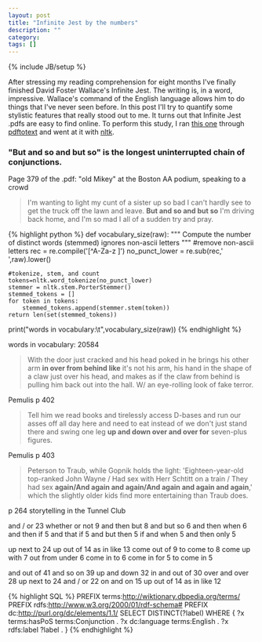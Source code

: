 ```yaml
---
layout: post
title: "Infinite Jest by the numbers"
description: ""
category:
tags: []
---
```

{% include JB/setup %}

After stressing my reading comprehension for eight months I've finally finished David Foster Wallace's Infinite Jest. The writing is, in a word, impressive. Wallace's command of the English language allows him to do things that I've never seen before. In this post I'll try to quantify some stylistic features that really stood out to me. It turns out that Infinite Jest .pdfs are easy to find online. To perform this study, I ran [this one](http://nkelber.com/engl295/wp-content/uploads/2012/07/David-Foster-Wallace-Infinite-Jest-v2.0.pdf) through [pdftotext](https://en.wikipedia.org/wiki/Pdftotext) and went at it with [nltk](http://www.nltk.org).

### "But and so and but so" is the longest uninterrupted chain of conjunctions.

Page 379 of the .pdf: "old Mikey" at the Boston AA podium, speaking to a crowd

> I'm wanting to light my cunt of a sister up so bad I can't hardly see to get the truck off the lawn and leave. **But and so and but so** I'm
driving back home, and I'm so mad I all of a sudden try and pray.


{% highlight python %}
def vocabulary_size(raw):
    """
    Compute the number of distinct words (stemmed)
    ignores non-ascii letters
    """
    #remove non-ascii letters
    rec = re.compile('[^A-Za-z ]')
    no_punct_lower = re.sub(rec,' ',raw).lower()

    #tokenize, stem, and count
    tokens=nltk.word_tokenize(no_punct_lower)
    stemmer = nltk.stem.PorterStemmer()
    stemmed_tokens = []
    for token in tokens:
        stemmed_tokens.append(stemmer.stem(token))
    return len(set(stemmed_tokens))

print("words in vocabulary:\t",vocabulary_size(raw))
{% endhighlight %}

words in vocabulary:	 20584

>With the door just cracked and his head poked in he brings his other arm **in over from behind like** it's not his arm, his hand in the shape of a claw just over his head, and makes as if the claw from behind is pulling him back out into the hall. W/ an eye-rolling look of fake terror.

Pemulis p 402

>Tell him we read books and tirelessly access D-bases and run our asses off all day here and need to eat instead of we don't just stand there and swing one leg **up and down over and over for** seven-plus figures.

Pemulis p 403


>Peterson to Traub, while Gopnik holds the light: 'Eighteen-year-old top-ranked John Wayne / Had sex with Herr Schtitt on a
train / They had sex **again/And again and again/And again and again and again**,' which the slightly older kids find more
entertaining than Traub does.

p 264 storytelling in the Tunnel Club


and / or 	 23
whether or not 	 9
and then but 	 8
and but so 	 6
and then when 	 6
and then if 	 5
and that if 	 5
and but then 	 5
if and when 	 5
and then only 	 5


up next to 	 24
up out of 	 14
as in like 	 13
come out of 	 9
to come to 	 8
come up with 	 7
out from under 	 6
come in to 	 6
come in for 	 5
to come in 	 5


and out of 	 41
and so on 	 39
up and down 	 32
in and out of 	 30
over and over 	 28
up next to 	 24
and / or 	 22
on and on 	 15
up out of 	 14
as in like 	 12






{% highlight SQL %}
PREFIX terms:<http://wiktionary.dbpedia.org/terms/>
PREFIX rdfs:<http://www.w3.org/2000/01/rdf-schema#>
PREFIX dc:<http://purl.org/dc/elements/1.1/>
SELECT DISTINCT(?label)
WHERE {
  ?x terms:hasPoS terms:Conjunction .
  ?x dc:language terms:English .
  ?x rdfs:label ?label .
}
{% endhighlight %}


